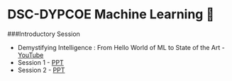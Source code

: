 # DSC-DYPCOE Machine Learning 🤖 

###Introductory Session
 - Demystifying Intelligence : From Hello World of ML to State of the Art - [YouTube](https://youtu.be/S7pxOBcSqgc)
 - Session 1 - [PPT](https://drive.google.com/file/d/1nyx8oveZjG87erh2W8rMzbQd4jAldXjp/view?usp=sharing)
 - Session 2 - [PPT](https://drive.google.com/file/d/1KZ7mFTTiBcEehCrDq587N1xXtCUti3dv/view?usp=sharing)
